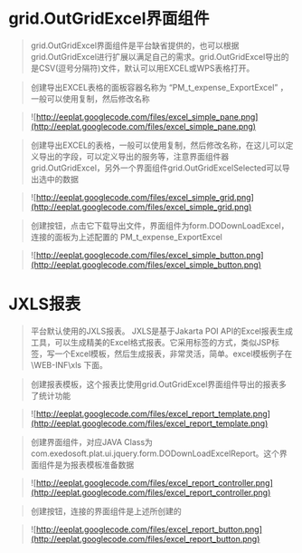 # grid.OutGridExcel界面组件 #

> grid.OutGridExcel界面组件是平台缺省提供的，也可以根据grid.OutGridExcel进行扩展以满足自己的需求。grid.OutGridExcel导出的是CSV(逗号分隔符)文件，默认可以用EXCEL或WPS表格打开。


> 创建导出EXCEL表格的面板容器名称为 “PM\_t\_expense\_ExportExcel” ，一般可以使用复制，然后修改名称

> ![http://eeplat.googlecode.com/files/excel_simple_pane.png](http://eeplat.googlecode.com/files/excel_simple_pane.png)

> 创建导出EXCEL的表格，一般可以使用复制，然后修改名称，在这儿可以定义导出的字段，可以定义导出的服务等，注意界面组件器grid.OutGridExcel，另外一个界面组件grid.OutGridExcelSelected可以导出选中的数据

> ![http://eeplat.googlecode.com/files/excel_simple_grid.png](http://eeplat.googlecode.com/files/excel_simple_grid.png)


> 创建按钮，点击它下载导出文件，界面组件为form.DODownLoadExcel，连接的面板为上述配置的 PM\_t\_expense\_ExportExcel

> ![http://eeplat.googlecode.com/files/excel_simple_button.png](http://eeplat.googlecode.com/files/excel_simple_button.png)



# JXLS报表 #
> 平台默认使用的JXLS报表。 JXLS是基于Jakarta POI API的Excel报表生成工具，可以生成精美的Excel格式报表。它采用标签的方式，类似JSP标签，写一个Excel模板，然后生成报表，非常灵活，简单。excel模板例子在\WEB-INF\xls 下面。

> 创建报表模板，这个报表比使用grid.OutGridExcel界面组件导出的报表多了统计功能

> ![http://eeplat.googlecode.com/files/excel_report_template.png](http://eeplat.googlecode.com/files/excel_report_template.png)

> 创建界面组件，对应JAVA Class为 com.exedosoft.plat.ui.jquery.form.DODownLoadExcelReport。这个界面组件是为报表模板准备数据

> ![http://eeplat.googlecode.com/files/excel_report_controller.png](http://eeplat.googlecode.com/files/excel_report_controller.png)


> 创建按钮，连接的界面组件是上述所创建的

> ![http://eeplat.googlecode.com/files/excel_report_button.png](http://eeplat.googlecode.com/files/excel_report_button.png)


